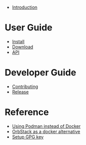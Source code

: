 <!--
  ~ Licensed to the Apache Software Foundation (ASF) under one
  ~ or more contributor license agreements.  See the NOTICE file
  ~ distributed with this work for additional information
  ~ regarding copyright ownership.  The ASF licenses this file
  ~ to you under the Apache License, Version 2.0 (the
  ~ "License"); you may not use this file except in compliance
  ~ with the License.  You may obtain a copy of the License at
  ~
  ~   http://www.apache.org/licenses/LICENSE-2.0
  ~
  ~ Unless required by applicable law or agreed to in writing,
  ~ software distributed under the License is distributed on an
  ~ "AS IS" BASIS, WITHOUT WARRANTIES OR CONDITIONS OF ANY
  ~ KIND, either express or implied.  See the License for the
  ~ specific language governing permissions and limitations
  ~ under the License.
-->

- [Introduction](./introduction.md)

# User Guide

- [Install](./install.md)
- [Download](./download.md)
- [API](./api.md)

# Developer Guide

- [Contributing](./CONTRIBUTING.md)
- [Release](./release.md)

# Reference

- [Using Podman instead of Docker](./reference/podman.md)
- [OrbStack as a docker alternative](./reference/orbstack.md)
- [Setup GPG key](./reference/setup_gpg.md)
